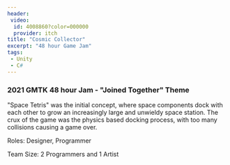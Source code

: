 ```yaml
---
header:
 video:
  id: 4008860?color=000000
  provider: itch
title: "Cosmic Collector"
excerpt: "48 hour Game Jam"
tags: 
 - Unity 
 - C#
---
```

<h3>2021 GMTK 48 hour Jam - "Joined Together" Theme</h3>

"Space Tetris" was the initial concept, where space components dock with each other to grow an increasingly large and unwieldy space station. The crux of the game was the physics based docking process, with too many collisions causing a game over.

Roles: Designer, Programmer

Team Size: 2 Programmers and 1 Artist

